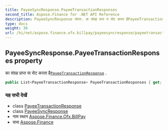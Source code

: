 ```yaml
---
title: PayeeSyncResponse.PayeeTransactionResponses
second_title: Aspose.Finance for .NET API Reference
description: PayeeSyncResponse संपत्त. क संग्रह प्रप्त य सेट करत हैPayeeTransactionResponse .
type: docs
weight: 30
url: /hi/net/aspose.finance.ofx.billpay/payeesyncresponse/payeetransactionresponses/
---
```

## PayeeSyncResponse.PayeeTransactionResponses property

का संग्रह प्राप्त या सेट करता है[`PayeeTransactionResponse`](../../payeetransactionresponse/) .

```csharp
public List<PayeeTransactionResponse> PayeeTransactionResponses { get; set; }
```

### यह सभी देखें

* class [PayeeTransactionResponse](../../payeetransactionresponse/)
* class [PayeeSyncResponse](../)
* नाम स्थान [Aspose.Finance.Ofx.BillPay](../../payeesyncresponse/)
* सभा [Aspose.Finance](../../../)


